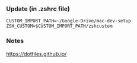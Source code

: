 ### Update (in .zshrc file)
```
CUSTOM_IMPORT_PATH=~/Google-Drive/mac-dev-setup
ZSH_CUSTOM=$CUSTOM_IMPORT_PATH/zshcustom
```
### Notes
https://dotfiles.github.io/
